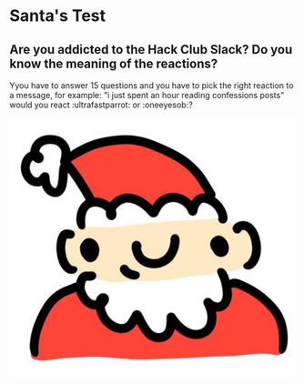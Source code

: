 # Santa's Test

## Are you addicted to the Hack Club Slack? Do you know the meaning of the reactions?

Yyou have to answer 15 questions and you have to pick the right reaction to a message, for example:
"i just spent an hour reading confessions posts" would you react :ultrafastparrot: or :oneeyesob:?

![santa](santa.png)
